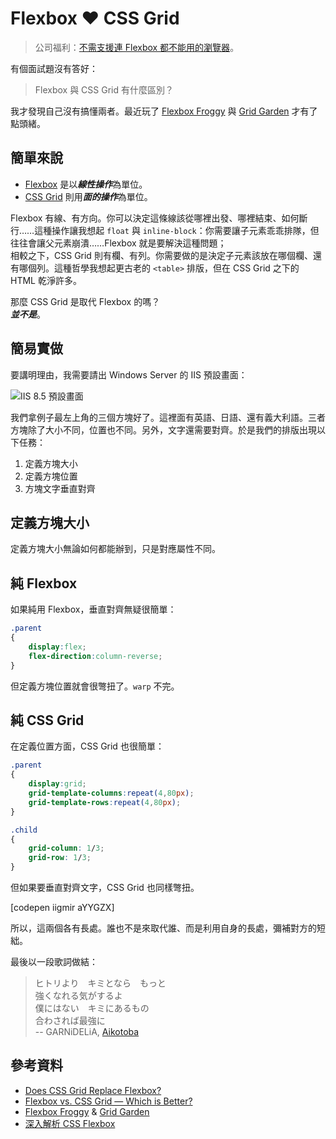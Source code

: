 # Flexbox ❤️ CSS Grid

> 公司福利：[不需支援連 Flexbox 都不能用的瀏覽器](https://github.com/f2etw/jobs/issues/159)。

有個面試題沒有答好：

> Flexbox 與 CSS Grid 有什麼區別？

我才發現自己沒有搞懂兩者。最近玩了 [Flexbox Froggy](http://flexboxfroggy.com) 與 [Grid Garden](http://cssgridgarden.com) 才有了點頭緒。

## 簡單來說

* [Flexbox](https://developer.mozilla.org/zh-TW/docs/Web/CSS/CSS_Grid_Layout/Basic_Concepts_of_Grid_Layout) 是以***線性操作***為單位。
* [CSS Grid](https://developer.mozilla.org/zh-TW/docs/Web/CSS/CSS_Grid_Layout) 則用***面的操作***為單位。

Flexbox 有線、有方向。你可以決定這條線該從哪裡出發、哪裡結束、如何斷行……這種操作讓我想起 `float` 與 `inline-block`：你需要讓子元素乖乖排隊，但往往會讓父元素崩潰……Flexbox 就是要解決這種問題；<br />相較之下，CSS Grid 則有欄、有列。你需要做的是決定子元素該放在哪個欄、還有哪個列。這種哲學我想起更古老的 `<table>` 排版，但在 CSS Grid 之下的 HTML 乾淨許多。

那麼 CSS Grid 是取代 Flexbox 的嗎？<br />***並不是***。

## 簡易實做

要講明理由，我需要請出 Windows Server 的 IIS 預設畫面：

![IIS 8.5 預設畫面](https://docs.microsoft.com/en-gb/iis/install/installing-iis-85/installing-iis-85-on-windows-server-2012-r2/_static/image1.png)

我們拿例子最左上角的三個方塊好了。這裡面有英語、日語、還有義大利語。三者方塊除了大小不同，位置也不同。另外，文字還需要對齊。於是我們的排版出現以下任務：

1. 定義方塊大小
2. 定義方塊位置
3. 方塊文字垂直對齊

## 定義方塊大小

定義方塊大小無論如何都能辦到，只是對應屬性不同。

## 純 Flexbox

如果純用 Flexbox，垂直對齊無疑很簡單：

```css
.parent
{
    display:flex;
    flex-direction:column-reverse;
}
```

但定義方塊位置就會很彆扭了。`warp` 不完。

## 純 CSS Grid

在定義位置方面，CSS Grid 也很簡單：

```css
.parent
{
    display:grid;
    grid-template-columns:repeat(4,80px);
    grid-template-rows:repeat(4,80px);
}

.child
{
    grid-column: 1/3;
    grid-row: 1/3;
}
```

但如果要垂直對齊文字，CSS Grid 也同樣彆扭。

[codepen iigmir aYYGZX]

所以，這兩個各有長處。誰也不是來取代誰、而是利用自身的長處，彌補對方的短絀。

最後以一段歌詞做結：

> ヒトリより　キミとなら　もっと  
> 強くなれる気がするよ  
> 僕にはない　キミにあるもの  
> 合わされば最強に  
> -- GARNiDELiA, [Aikotoba](https://www.youtube.com/watch?v=9dfKJ503-Fc)

## 參考資料

* [Does CSS Grid Replace Flexbox?](https://css-tricks.com/css-grid-replace-flexbox)
* [Flexbox vs. CSS Grid — Which is Better?](https://www.youtube.com/watch?v=hs3piaN4b5I)
* [Flexbox Froggy](http://flexboxfroggy.com) & [Grid Garden](http://cssgridgarden.com)
* [深入解析 CSS Flexbox](http://www.oxxostudio.tw/articles/201501/css-flexbox.html)